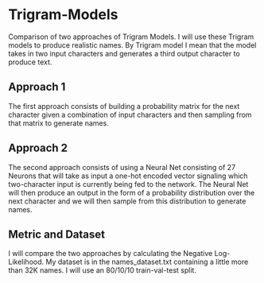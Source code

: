 # Trigram-Models

Comparison of two approaches of Trigram Models.
I will use these Trigram models to produce realistic names.
By Trigram model I mean that the model takes in two input characters and generates a third output character to produce text.

## Approach 1
The first approach consists of building a probability matrix for the next character given a combination of input characters
and then sampling from that matrix to generate names.

## Approach 2
The second approach consists of using a Neural Net consisting of 27 Neurons that will take as input a one-hot encoded vector signaling
which two-character input is currently being fed to the network. The Neural Net will then produce an output in the form of a probability
distribution over the next character and we will then sample from this distribution to generate names.

## Metric and Dataset
I will compare the two approaches by calculating the Negative Log-Likelihood.
My dataset is in the names_dataset.txt containing a little more than 32K names.
I will use an 80/10/10 train-val-test split.

